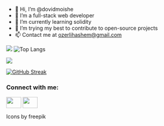 - 👋 Hi, I’m @dovidmoishe
- 👀 I’m a full-stack web developer
- 🌱 I’m currently learning solidity 
- 💞️ I’m trying my best to contribute to open-source projects
- 📫 Contact me at ozerlihashem@gmail.com 

<!---
dovidmoishe/dovidmoishe is a ✨ special ✨ repository because its `README.md` (this file) appears on your GitHub profile.
You can click the Preview link to take a look at your changes.
--->
![](https://github-readme-stats.vercel.app/api?username=dovidmoishe&theme=tokyonight&show_icons=true) ![Top Langs](https://github-readme-stats.vercel.app/api/top-langs/?username=dovidmoishe&theme=tokyonight&layout=compact)

![](https://komarev.com/ghpvc/?username=dovidmoishe&color=red)

[![GitHub Streak](http://github-readme-streak-stats.herokuapp.com?user=dovidmoishe&theme=highcontrast&hide_border=true&border_radius=8)](https://git.io/streak-stats)


<h3 align="left">Connect with me:</h3>
<p align="left">
<a href="https://twitter.com/thekideveloper" target="blank" style="color: white;"><img align="center" src="https://cdn-icons-png.flaticon.com/512/174/174855.png" alt="" height="30" width="40" /></a>
<a href="https://instagram.com/thekideveloper" target="blank" style="color: white;"><img align="center" src="https://cdn-icons-png.flaticon.com/512/733/733579.png" alt="" height="30" width="40" /></a>
</p>
Icons by freepik
